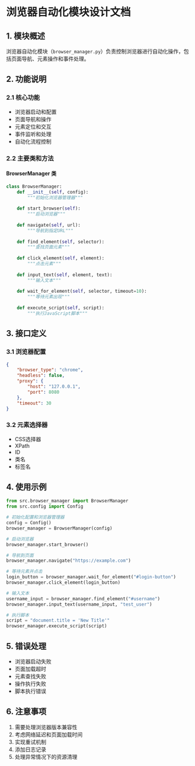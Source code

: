 # 浏览器自动化模块设计文档

## 1. 模块概述

浏览器自动化模块（`browser_manager.py`）负责控制浏览器进行自动化操作，包括页面导航、元素操作和事件处理。

## 2. 功能说明

### 2.1 核心功能
- 浏览器启动和配置
- 页面导航和操作
- 元素定位和交互
- 事件监听和处理
- 自动化流程控制

### 2.2 主要类和方法

#### BrowserManager 类
```python
class BrowserManager:
    def __init__(self, config):
        """初始化浏览器管理器"""
        
    def start_browser(self):
        """启动浏览器"""
        
    def navigate(self, url):
        """导航到指定URL"""
        
    def find_element(self, selector):
        """查找页面元素"""
        
    def click_element(self, element):
        """点击元素"""
        
    def input_text(self, element, text):
        """输入文本"""
        
    def wait_for_element(self, selector, timeout=10):
        """等待元素出现"""
        
    def execute_script(self, script):
        """执行JavaScript脚本"""
```

## 3. 接口定义

### 3.1 浏览器配置
```json
{
    "browser_type": "chrome",
    "headless": false,
    "proxy": {
        "host": "127.0.0.1",
        "port": 8080
    },
    "timeout": 30
}
```

### 3.2 元素选择器
- CSS选择器
- XPath
- ID
- 类名
- 标签名

## 4. 使用示例

```python
from src.browser_manager import BrowserManager
from src.config import Config

# 初始化配置和浏览器管理器
config = Config()
browser_manager = BrowserManager(config)

# 启动浏览器
browser_manager.start_browser()

# 导航到页面
browser_manager.navigate("https://example.com")

# 等待元素并点击
login_button = browser_manager.wait_for_element("#login-button")
browser_manager.click_element(login_button)

# 输入文本
username_input = browser_manager.find_element("#username")
browser_manager.input_text(username_input, "test_user")

# 执行脚本
script = "document.title = 'New Title'"
browser_manager.execute_script(script)
```

## 5. 错误处理

- 浏览器启动失败
- 页面加载超时
- 元素查找失败
- 操作执行失败
- 脚本执行错误

## 6. 注意事项

1. 需要处理浏览器版本兼容性
2. 考虑网络延迟和页面加载时间
3. 实现重试机制
4. 添加日志记录
5. 处理异常情况下的资源清理 